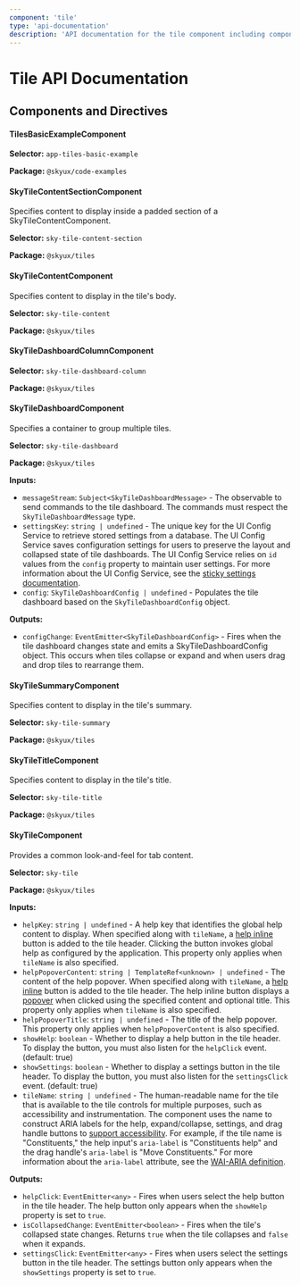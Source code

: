 ```yaml
---
component: 'tile'
type: 'api-documentation'
description: 'API documentation for the tile component including components, interfaces, and types.'
---
```


# Tile API Documentation

## Components and Directives

#### TilesBasicExampleComponent

**Selector:** `app-tiles-basic-example`

**Package:** `@skyux/code-examples`

#### SkyTileContentSectionComponent

Specifies content to display inside a padded section of a SkyTileContentComponent.

**Selector:** `sky-tile-content-section`

**Package:** `@skyux/tiles`

#### SkyTileContentComponent

Specifies content to display in the tile's body.

**Selector:** `sky-tile-content`

**Package:** `@skyux/tiles`

#### SkyTileDashboardColumnComponent

**Selector:** `sky-tile-dashboard-column`

**Package:** `@skyux/tiles`

#### SkyTileDashboardComponent

Specifies a container to group multiple tiles.

**Selector:** `sky-tile-dashboard`

**Package:** `@skyux/tiles`

**Inputs:**

- `messageStream`: `Subject<SkyTileDashboardMessage>` - The observable to send commands to the tile dashboard. The commands must respect the
`SkyTileDashboardMessage` type.
- `settingsKey`: `string | undefined` - The unique key for the UI Config Service to retrieve stored settings
from a database. The UI Config Service saves configuration settings for users
to preserve the layout and collapsed state of tile dashboards. The UI Config Service relies on `id` values from the `config` property to maintain user settings. For more information
about the UI Config Service, see the
[sticky settings documentation](https://developer.blackbaud.com/skyux/learn/develop/sticky-settings).
- `config`: `SkyTileDashboardConfig | undefined` - Populates the tile dashboard based on the `SkyTileDashboardConfig` object.

**Outputs:**

- `configChange`: `EventEmitter<SkyTileDashboardConfig>` - Fires when the tile dashboard changes state and emits a SkyTileDashboardConfig
object. This occurs when tiles collapse or expand and when users drag and drop
tiles to rearrange them.

#### SkyTileSummaryComponent

Specifies content to display in the tile's summary.

**Selector:** `sky-tile-summary`

**Package:** `@skyux/tiles`

#### SkyTileTitleComponent

Specifies content to display in the tile's title.

**Selector:** `sky-tile-title`

**Package:** `@skyux/tiles`

#### SkyTileComponent

Provides a common look-and-feel for tab content.

**Selector:** `sky-tile`

**Package:** `@skyux/tiles`

**Inputs:**

- `helpKey`: `string | undefined` - A help key that identifies the global help content to display. When specified along with `tileName`, a [help inline](https://developer.blackbaud.com/skyux/components/help-inline) button is
added to the tile header. Clicking the button invokes global help as configured by the application.
This property only applies when `tileName` is also specified.
- `helpPopoverContent`: `string | TemplateRef<unknown> | undefined` - The content of the help popover. When specified along with `tileName`, a [help inline](https://developer.blackbaud.com/skyux/components/help-inline)
button is added to the tile header. The help inline button displays a [popover](https://developer.blackbaud.com/skyux/components/popover)
when clicked using the specified content and optional title. This property only applies when `tileName` is also specified.
- `helpPopoverTitle`: `string | undefined` - The title of the help popover. This property only applies when `helpPopoverContent` is
also specified.
- `showHelp`: `boolean` - Whether to display a help button in the tile header. To display the
button, you must also listen for the `helpClick` event. (default: true)
- `showSettings`: `boolean` - Whether to display a settings button in the tile header. To display the
button, you must also listen for the `settingsClick` event. (default: true)
- `tileName`: `string | undefined` - The human-readable name for the tile that is available to the tile controls for multiple purposes, such as accessibility and instrumentation. The component uses the name to construct ARIA labels for the help, expand/collapse, settings, and drag handle buttons to [support accessibility](https://developer.blackbaud.com/skyux/learn/accessibility).
For example, if the tile name is "Constituents," the help input's `aria-label` is "Constituents help" and the drag handle's `aria-label` is "Move Constituents." For more information about the `aria-label` attribute, see the [WAI-ARIA definition](https://www.w3.org/TR/wai-aria/#aria-label).

**Outputs:**

- `helpClick`: `EventEmitter<any>` - Fires when users select the help button in the tile header. The help
button only appears when the `showHelp` property is set to `true`.
- `isCollapsedChange`: `EventEmitter<boolean>` - Fires when the tile's collapsed state changes. Returns `true` when the tile
collapses and `false` when it expands.
- `settingsClick`: `EventEmitter<any>` - Fires when users select the settings button in the tile header. The settings
button only appears when the `showSettings` property is set to `true`.
